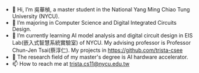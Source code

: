 - 👋 Hi, I’m 吳華楨, a master student in the National Yang Ming Chiao Tung University (NYCU).
- 👀 I’m majoring in Computer Science and Digital Integrated Circuits Design.
- 🌱 I’m currently learning AI model analysis and digital circuit design in EIS Lab(嵌入式智慧系統實驗室) of NYCU. My advising professor is Professor Chun-Jen Tsai(蔡淳仁). My projects in https://github.com/trista-csee
- 💞️ The research field of my master's degree is AI hardware accelerator.
- 📫 How to reach me at trista.cs11@nycu.edu.tw 

<!---
trista-csee/trista-csee is a ✨ special ✨ repository because its `README.md` (this file) appears on your GitHub profile.
You can click the Preview link to take a look at your changes.
--->

